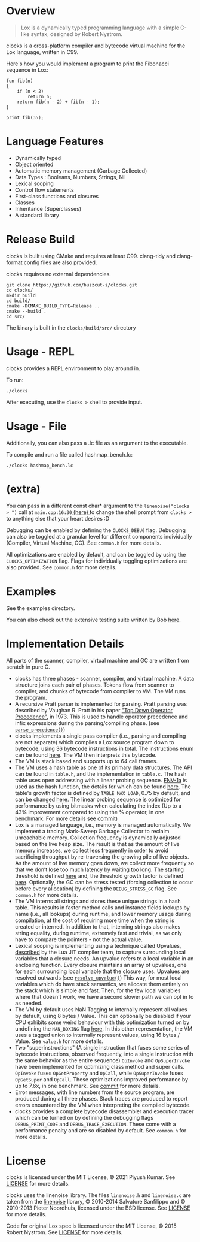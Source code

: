 # Overview
> Lox is a dynamically typed programming language with a simple C-like syntax, designed by Robert Nystrom.

clocks is a cross-platform compiler and bytecode virtual machine for the Lox language, written in C99.

Here's how you would implement a program to print the Fibonacci sequence in Lox:

```
fun fib(n) 
{
    if (n < 2) 
        return n;
    return fib(n - 2) + fib(n - 1);
}

print fib(35);
```

# Language Features
- Dynamically typed
- Object oriented
- Automatic memory management (Garbage Collected)
- Data Types : Booleans, Numbers, Strings, Nil
- Lexical scoping
- Control flow statements
- First-class functions and closures
- Classes
- Inheritance (Superclasses)
- A standard library

# Release Build
clocks is built using CMake and requires at least C99. clang-tidy and clang-format config files are also provided.

clocks requires no external dependencies.

```
git clone https://github.com/buzzcut-s/clocks.git
cd clocks/
mkdir build
cd build/
cmake -DCMAKE_BUILD_TYPE=Release ..
cmake --build .
cd src/
```

The binary is built in the ```clocks/build/src/``` directory

# Usage - REPL
clocks provides a REPL environment to play around in. 

To run:
``` 
./clocks
```
After executing, use the ```clocks >``` shell to provide input.

# Usage - File
Additionally, you can also pass a .lc file as an argument to the executable.

To compile and run a file called hashmap_bench.lc:
```
./clocks hashmap_bench.lc
```

# (extra)
You can pass in a different const char* argument to the ```linenoise("clocks > ")``` call at ```main.cpp:16:30```[ (here) ](https://github.com/buzzcut-s/clocks/blob/main/src/main.c#L16) to change the shell prompt from ```clocks >``` to anything else that your heart desires :D

Debugging can be enabled by defining the ```CLOCKS_DEBUG``` flag. Debugging can also be toggled at a granular level for different components individually (Compiler, Virtual Machine, GC). See ```common.h``` for more details.

All optimizations are enabled by default, and can be toggled by using the ```CLOCKS_OPTIMIZATION``` flag. Flags for individually toggling optimizations are also provided. See ```common.h``` for more details.

# Examples
See the examples directory.

You can also check out the extensive testing suite written by Bob [here](https://github.com/munificent/craftinginterpreters/tree/master/test).

# Implementation Details
All parts of the scanner, compiler, virtual machine and GC are written from scratch in pure C. 

- clocks has three phases - scanner, compiler, and virtual machine. A data structure joins each pair of phases. Tokens flow from scanner to compiler, and chunks of bytecode from compiler to VM. The VM runs the program.
- A recursive Pratt parser is implemented for parsing. Pratt parsing was described by Vaughan R. Pratt in his paper ["Top Down Operator Precedence"](https://dl.acm.org/doi/10.1145/512927.512931), in 1973. This is used to handle operator precedence and infix expressions during the parsing/compiling phase. (see [```parse_precedence()```](https://github.com/buzzcut-s/clocks/blob/main/src/compiler.c#L581))
- clocks implements a single pass compiler (i.e., parsing and compiling are not separate) which compiles a Lox source program down to bytecode, using 36 bytecode instructions in total. The instructions enum can be found [here](https://github.com/buzzcut-s/clocks/blob/main/include/clocks/chunk.h#L7). The VM then interprets this bytecode.
- The VM is stack based and supports up to 64 call frames.
- The VM uses a hash table as one of its primary data structures. The API can be found in ```table.h```, and the implementation in ```table.c```. The hash table uses open addressing with a linear probing sequence. [FNV-1a](https://en.wikipedia.org/wiki/Fowler_Noll_Vo_hash) is used as the hash function, the details for which can be found [here](http://www.isthe.com/chongo/tech/comp/fnv/). The table's growth factor is defined by ```TABLE_MAX_LOAD```, 0.75 by default, and can be changed [here](https://github.com/buzzcut-s/clocks/blob/main/src/table.c#L9). The linear probing sequence is optimized for performance by using bitmasks when calculating the index (Up to a 43% improvement compared to using the % operator, in one benchmark. For more details see [commit](https://github.com/buzzcut-s/clocks/commit/f703e8e088759293c7a55368cda02710377c60ea))
- Lox is a managed language, i.e., memory is managed automatically. We implement a tracing Mark-Sweep Garbage Collector to reclaim unreachable memory. Collection frequency is dynamically adjusted based on the live heap size. The result is that as the amount of live memory increases, we collect less frequently in order to avoid sacrificing throughput by re-traversing the growing pile of live objects. As the amount of live memory goes down, we collect more frequently so that we don’t lose too much latency by waiting too long. The starting threshold is defined [here](https://github.com/buzzcut-s/clocks/blob/main/src/vm.c#L76) and, the threshold growth factor is defined [here](https://github.com/buzzcut-s/clocks/blob/main/src/memory.c#L19). Optionally, the GC can be stress tested (forcing collection to occur before every allocation) by defining the ```DEBUG_STRESS_GC``` flag. See ```common.h``` for more details.
- The VM interns all strings and stores these unique strings in a hash table. This results in faster method calls and instance fields lookups by name (i.e., all lookups) during runtime, and lower memory usage during compilation, at the cost of requiring more time when the string is created or interned. In addition to that, interning strings also makes string equality, during runtime, extremely fast and trivial, as we only have to compare the pointers - not the actual value.
- Lexical scoping is implementing using a technique called Upvalues, [described](https://www.lua.org/pil/27.3.3.html) by the Lua JIT compiler team, to capture surrounding local variables that a closure needs. An upvalue refers to a local variable in an enclosing function. Every closure maintains an array of upvalues, one for each surrounding local variable that the closure uses. Upvalues are resolved outwards (see [```resolve_upvalue()```](https://github.com/buzzcut-s/clocks/blob/main/src/compiler.c#L662)) This way, for most local variables which do have stack semantics, we allocate them entirely on the stack which is simple and fast. Then, for the few local variables where that doesn't work, we have a second slower path we can opt in to as needed.
- The VM by default uses NaN Tagging to internally represent all values by default, using 8 bytes / Value. This can optionally be disabled if your CPU exhibits some weird behaviour with this optimization turned on by undefining the ```NAN_BOXING``` flag [here](https://github.com/buzzcut-s/clocks/blob/main/include/clocks/common.h#L20). In this other representation, the VM uses a tagged union to internally represent values, using 16 bytes / Value. See ```value.h``` for more details.
- Two "superinstructions" (A single instruction that fuses some series of bytecode instructions, observed frequently, into a single instruction with the same behavior as the entire sequence) ```OpInvoke``` and ```OpSuperInvoke``` have been implemented for optimizing class method and super calls. ```OpInvoke``` fuses ```OpGetProperty``` and ```OpCall```, while ```OpSuperInvoke``` fuses ```OpGetSuper``` and ```OpCall```. These optimizations improved performance by up to 7.6x, in one benchmark. See [commit](https://github.com/buzzcut-s/clocks/commit/9e881db88881d77e8016189aeaf428840bea85cb) for more details.  
- Error messages, with line numbers from the source program, are produced during all three phases. Stack traces are produced to report errors enountered by the VM when interpreting the compiled bytecode.
- clocks provides a complete bytecode disassembler and execution tracer which can be turned on by defining the debugging flags ```DEBUG_PRINT_CODE``` and ```DEBUG_TRACE_EXECUTION```. These come with a performance penalty and are so disabled by default. See ```common.h``` for more details.

# License
clocks is licensed under the MIT License, © 2021 Piyush Kumar. See [LICENSE](https://github.com/buzzcut-s/clocks/blob/main/LICENSE) for more details.

clocks uses the linenoise library. The files ```linenoise.h``` and ```linenoise.c``` are taken from the [linenoise](https://github.com/antirez/linenoise) library, © 2010-2014 Salvatore Sanfilippo and © 2010-2013 Pieter Noordhuis, licensed under the BSD license. See [LICENSE](https://github.com/antirez/linenoise/blob/master/LICENSE) for more details.

Code for original Lox spec is licensed under the MIT License, © 2015 Robert Nystrom. See [LICENSE](https://github.com/munificent/craftinginterpreters/blob/master/LICENSE) for more details.

